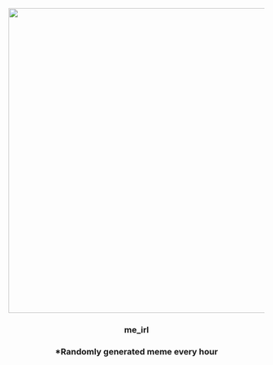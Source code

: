 <p align="center">
        <img src="https://i.redd.it/4d57obpzb6k91.jpg" width="600" height="600">
        </p>
        <h3 align="center">me_irl</h3>
        <h3 align="center">*Randomly generated meme every hour</h3>
    